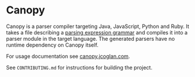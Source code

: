 # Canopy

Canopy is a parser compiler targeting Java, JavaScript, Python and Ruby. It
takes a file describing a [parsing expression grammar][1] and compiles it into a
parser module in the target language. The generated parsers have no runtime
dependency on Canopy itself.

For usage documentation see [canopy.jcoglan.com][2].

See `CONTRIBUTING.md` for instructions for building the project.

[1]: http://en.wikipedia.org/wiki/Parsing_expression_grammar
[2]: http://canopy.jcoglan.com
